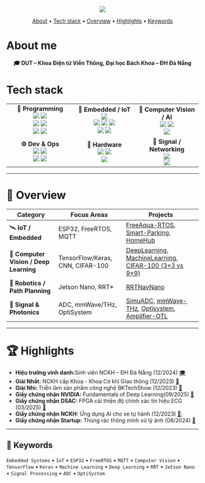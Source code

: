 <!-- ====================== HEADER ====================== -->
<p align="center">
  <img src="https://readme-typing-svg.herokuapp.com/?font=Righteous&size=34&center=true&vCenter=true&width=1000&height=70&duration=3000&lines=Hi+There!+👋;+I'm+Ba+Thanh;Electronics+and+Telecommunications+Engineering" />
</p>

<p align="center">
  <a href="#about-me">About</a> •
  <a href="#tech-stack">Tech stack</a> •
  <a href="#overview">Overview</a> •
  <a href="#Highlights">Highlights</a> •
  <a href="#keywords">Keywords</a>
</p>

<!-- ====================== ABOUT ====================== -->
<h1 id="about-me">About me</h1>

<p align="center"><b>🎓 DUT – Khoa Điện tử Viễn Thông, Đại học Bách Khoa – ĐH Đà Nẵng</b></p>

<!-- ====================== TECH STACK ====================== -->
<h1 id="tech-stack">Tech stack</h1>

<table>
  <tr>
    <td align="center" width="300">
      <b>🧠 Programming</b><br/>
      <img src="https://img.shields.io/badge/C++-00599C?style=for-the-badge&logo=cplusplus&logoColor=white" />
      <img src="https://img.shields.io/badge/Python-3776AB?style=for-the-badge&logo=python&logoColor=white" /><br/>
      <img src="https://img.shields.io/badge/MATLAB-%20?style=for-the-badge&logo=mathworks&logoColor=white&labelColor=0076A8&color=FF8C00" />
      <img src="https://img.shields.io/badge/FastAPI-009688?style=for-the-badge&logo=fastapi&logoColor=white" /><br/>
      <img src="https://img.shields.io/badge/Next.js-000000?style=for-the-badge&logo=nextdotjs&logoColor=white" />
      <img src="https://img.shields.io/badge/SQL-4169E1?style=for-the-badge&logo=postgresql&logoColor=white" />
    </td>
    <td align="center" width="300">
      <b>🔩 Embedded / IoT</b><br/>
      <img src="https://img.shields.io/badge/PlatformIO-FF6600?style=for-the-badge&logo=platformio&logoColor=white" /><br/>
      <img src="https://img.shields.io/badge/I2C-555555?style=for-the-badge" />
      <img src="https://img.shields.io/badge/SPI-555555?style=for-the-badge" />
      <img src="https://img.shields.io/badge/UART-555555?style=for-the-badge" /><br/>
      <img src="https://img.shields.io/badge/ESP32-E7352C?style=for-the-badge&logo=espressif&logoColor=white" />
      <img src="https://img.shields.io/badge/MQTT-660066?style=for-the-badge&logo=mqtt&logoColor=white" />
    </td>
    <td align="center" width="300">
      <b>🤖 Computer Vision / AI</b><br/>
      <img src="https://img.shields.io/badge/OpenCV-5C3EE8?style=for-the-badge&logo=opencv&logoColor=white" />
      <img src="https://img.shields.io/badge/TensorFlow-FF6F00?style=for-the-badge&logo=tensorflow&logoColor=white" /><br/>
      <img src="https://img.shields.io/badge/Jetson%20Nano-76B900?style=for-the-badge&logo=nvidia&logoColor=white" />
    </td>
  </tr>
  <tr>
    <td align="center" width="300">
      <b>⚙️ Dev & Ops</b><br/>
      <img src="https://img.shields.io/badge/Git-F05032?style=for-the-badge&logo=git&logoColor=white" />
      <img src="https://img.shields.io/badge/Docker-2496ED?style=for-the-badge&logo=docker&logoColor=white" /><br/>
      <img src="https://img.shields.io/badge/WSL2-0078D6?style=for-the-badge&logo=windows&logoColor=white" />
      <img src="https://img.shields.io/badge/CI%2FCD-1f6feb?style=for-the-badge&logo=githubactions&logoColor=white" />
    </td>
    <td align="center" width="300">
      <b>📐 Hardware</b><br/>
      <img src="https://img.shields.io/badge/Proteus-1E5083?style=for-the-badge" />
      <img src="https://img.shields.io/badge/Altium-A5915F?style=for-the-badge" /><br/>
      <img src="https://img.shields.io/badge/Oscilloscope-0A84FF?style=for-the-badge&logoColor=white&labelColor=000000" />
    </td>
    <td align="center" width="300">
      <b>📡 Signal / Networking</b><br/>
      <img src="https://img.shields.io/badge/OptiSystem-005BAC?style=for-the-badge&logoColor=white" /><br/>
      <img src="https://img.shields.io/badge/Wireshark-1679A7?style=for-the-badge&logo=wireshark&logoColor=white" />
    </td>
  </tr>
</table>

---
<!-- ====================== OVERVIEW ====================== -->
<h1 id="overview">🧩 Overview</h1>

| Category | Focus Areas | Projects |
|-----------|--------------|------------------|
| 🛰️ **IoT / Embedded** | ESP32, FreeRTOS, MQTT | [FreeAqua-RTOS](https://github.com/bathanh0309/FreeAqua-RTOS), [Smart-Parking](https://github.com/bathanh0309/PBL3_Smart_Parking), [HomeHub](https://github.com/bathanh0309/IoT-HomeHub) |
| 🧠 **Computer Vision / Deep Learning** | TensorFlow/Keras, CNN, CIFAR-100 | [DeepLearning](https://github.com/bathanh0309/DeepLearning), [MachineLearning](https://github.com/bathanh0309/MachineLearning), [CIFAR-100 (3×3 vs 9×9)](https://github.com/bathanh0309/DeepLearning) |
| 🤖 **Robotics / Path Planning** | Jetson Nano, RRT* | [RRTNavNano](https://github.com/bathanh0309/RRTNavNano) |
| 📡 **Signal & Photonics** | ADC, mmWave/THz, OptiSystem | [SimuADC](https://github.com/bathanh0309/SimuADC), [mmWave-THz](https://github.com/bathanh0309/mmWave-THz), [Optisystem](https://github.com/bathanh0309/Optisystem), [Amplifier-OTL](https://github.com/bathanh0309/Amplifier-OTL) |

---

<!-- ====================== HIGHLIGHTS ====================== -->
<h1 id="Highlights">🏆 Highlights</h1>

<ul>
  
  <li><b> Hiệu trưởng vinh danh:</b>Sinh viên NCKH – ĐH Đà Nẵng  (12/2024)
    <a href="https://drive.google.com/file/d/1tr2x93TwjTtUAfHl8ggOcIgXE5LCZisv/view?usp=drive_link" target="_blank">🎓</a>
  </li>
  
  <li><b> Giải Nhất:</b> NCKH cấp Khoa - Khoa Cơ khí Giao thông (12/2023) 
    <a href="https://drive.google.com/file/d/1iI_mmLu6SrupykpjnciBaJUs4rW604Rp/view?usp=drive_link" target="_blank">📜</a>
  </li>
  
  <li><b> Giải Nhì: </b> Triễn lãm sản phẩm công nghệ BKTechShow (12/2023)
    <a href="https://drive.google.com/file/d/1Nn8-F5u36uuBbKG1-ddfdwV_-vlJIkSc/view?usp=drive_link" target="_blank">📜</a>
  </li>
  

  
  <li><b> Giấy chứng nhận NVIDIA:</b> Fundamentals of Deep Learning(09/2025)
    <a href="https://drive.google.com/file/d/1IS7MKVRLEAUrxG3UAmzJelLf3vWU4Bb1/view?usp=drive_link" target="_blank">🪪</a>
  </li>

  <li><b> Giấy chứng nhận DSAC:</b> FPGA cải thiện độ chính xác tín hiệu ECG (03/2025)
    <a href="https://drive.google.com/file/d/1GZvRcehhXUOCUiw5jLp3gS9lZ-kPk8T2/view?usp=drive_link" target="_blank">🪪</a>
  </li>

  
  <li><b> Giấy chứng nhận NCKH:</b> Ứng dụng AI cho xe tự hành (12/2023)
    <a href="https://drive.google.com/file/d/1NluBnhDf06USY6wm1r2R16zXldbwUppn/view?usp=drive_link" target="_blank">🪪</a>;
  </li>

  <li><b> Giấy chứng nhận Startup:</b> Thùng rác thông minh xử lý ảnh (08/2024)
    <a href="https://drive.google.com/file/d/16xMIXrvLCCrfZcEmQYMUcUV3Awe2gYDk/view?usp=drive_link" target="_blank">🪪</a>
  </li>
  
</ul>



---

## 🧾 Keywords
`Embedded Systems` • `IoT` • `ESP32` • `FreeRTOS` • `MQTT` • `Computer Vision` • `TensorFlow` • `Keras` • `Machine Learning` • `Deep Learning` • `RRT` • `Jetson Nano` • `Signal Processing` • `ADC` • `OptiSystem`
